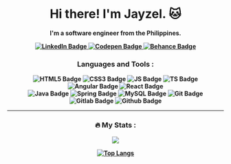 <div id="header" align="center">
<!--  <img src="https://media4.giphy.com/media/3o85xyGspig9UUbHc4/giphy.gif?cid=790b7611e835d53430a0ab12e7884e5849c4b4070102651c&rid=giphy.gif&ct=g" width="150"> -->
 <div id="badges">
 <h1><b>Hi there! I'm Jayzel. 🐱<b></h1>
  <p> I'm a software engineer from the Philippines.</p>
  <a href="https://www.linkedin.com/in/jayzel-ann-g-202aa8202/">
    <img src="https://img.shields.io/badge/LinkedIn-blue?style=for-the-badge&logo=linkedin&logoColor=white"  alt="LinkedIn Badge"/>
  </a>
  <a href="your-codepen-URL">
    <img src="https://img.shields.io/badge/Codepen-yellow?style=for-the-badge&logo=codepen&logoColor=white" alt="Codepen Badge"/>
  </a>
  <a href="your-tbehance-URL">
    <img src="https://img.shields.io/badge/Behance-gray?style=for-the-badge&logo=behance&logoColor=white" alt="Behance Badge"/>
  </a>
</div>
  
### <b> Languages and Tools <b> :

<div>
 <img src="https://img.shields.io/badge/HTML5-#483248?style=for-the-badge&logo=html5&logoColor=white"  alt="HTML5 Badge"/>
 <img src="https://img.shields.io/badge/CSS3-gray?style=for-the-badge&logo=css3&logoColor=white"  alt="CSS3 Badge"/>
 <img src="https://img.shields.io/badge/Javascript-gray?style=for-the-badge&logo=javascript&logoColor=white"  alt="JS Badge"/>
 <img src="https://img.shields.io/badge/Typescript-gray?style=for-the-badge&logo=typescript&logoColor=white"  alt="TS Badge"/>
 <img src="https://img.shields.io/badge/Angular-gray?style=for-the-badge&logo=angular&logoColor=white"  alt="Angular Badge"/>
 <img src="https://img.shields.io/badge/React-gray?style=for-the-badge&logo=react&logoColor=white"  alt="React Badge"/>
 <br>
 <img src="https://img.shields.io/badge/Java-gray?style=for-the-badge&logo=java8&logoColor=white"  alt="Java Badge"/>
 <img src="https://img.shields.io/badge/Spring-gray?style=for-the-badge&logo=spring&logoColor=white"  alt="Spring Badge"/>
 <img src="https://img.shields.io/badge/MySQL-gray?style=for-the-badge&logo=spring&logoColor=white"  alt="MySQL Badge"/>
 <img src="https://img.shields.io/badge/Git-gray?style=for-the-badge&logo=git&logoColor=white"  alt="Git Badge"/>
 <img src="https://img.shields.io/badge/Gitlab-gray?style=for-the-badge&logo=gitlab&logoColor=white"  alt="Gitlab Badge"/>
 <img src="https://img.shields.io/badge/Github-gray?style=for-the-badge&logo=github&logoColor=white"  alt="Github Badge"/>
</div>

<hr>

<!-- <img src="https://media3.giphy.com/media/cEnL5xAQZINAk/giphy.gif?cid=790b7611997884811f0413e34670af9057bf8829ee266b10&rid=giphy.gif&ct=g">

<img src="https://media0.giphy.com/media/CjgNRG8CufDwA83jB6/giphy.gif?cid=ecf05e47py7rs2jsnirqk4rvs4ppuyufjbzmhgye8jpji3y9&rid=giphy.gif&ct=g"> -->

### <b>🔥 My Stats : </b>

<span><a href="https://git.io/streak-stats"><img src="https://github-readme-streak-stats.herokuapp.com?user=jzlvibora&theme=tokyonight"/></a></span>

<span>[![Top Langs](https://github-readme-stats.vercel.app/api/top-langs/?username=jzlvibora&layout=compact&theme=tokyonight)](https://github.com/jzlvibora/github-readme-stats)</span>

</div>
